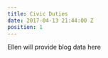 ```yaml
---
title: Civic Duties
date: 2017-04-13 21:44:00 Z
position: 1
---
```


Ellen will provide blog data here